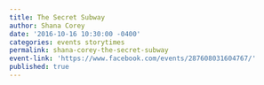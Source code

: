 ```yaml
---
title: The Secret Subway
author: Shana Corey
date: '2016-10-16 10:30:00 -0400'
categories: events storytimes
permalink: shana-corey-the-secret-subway
event-link: 'https://www.facebook.com/events/287608031604767/'
published: true
---
```

